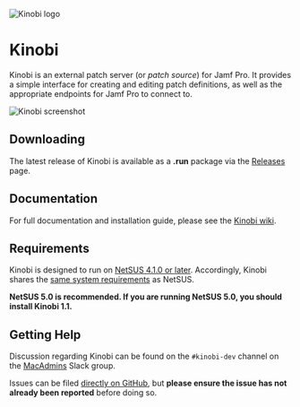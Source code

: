 ![Kinobi logo](https://github.com/mondada/kinobi/blob/master/docs/images/kinobi.png)

# Kinobi

Kinobi is an external patch server (or *patch source*) for Jamf Pro. It provides a simple interface for creating and editing patch definitions, as well as the appropriate endpoints for Jamf Pro to connect to.

![Kinobi screenshot](https://github.com/mondada/kinobi/blob/master/docs/images/kinobi_screenshot.png)

## Downloading

The latest release of Kinobi is available as a **.run** package via the [Releases](https://github.com/mondada/kinobi/releases) page.

## Documentation

For full documentation and installation guide, please see the [Kinobi wiki](https://github.com/mondada/kinobi/wiki).

## Requirements
Kinobi is designed to run on [NetSUS 4.1.0 or later](https://github.com/jamf/NetSUS). Accordingly, Kinobi shares the [same system requirements](https://github.com/jamf/NetSUS#requirements) as NetSUS.

**NetSUS 5.0 is recommended. If you are running NetSUS 5.0, you should install Kinobi 1.1.**

## Getting Help
Discussion regarding Kinobi can be found on the `#kinobi-dev` channel on the [MacAdmins](https://macadmins.herokuapp.com) Slack group.

Issues can be filed [directly on GitHub](https://github.com/mondada/kinobi/issues), but **please ensure the issue has not already been reported** before doing so.
